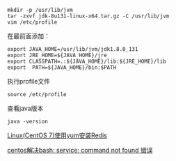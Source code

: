 ```shell
mkdir -p /usr/lib/jvm
tar -zxvf jdk-8u131-linux-x64.tar.gz -C /usr/lib/jvm
vim /etc/profile

```

在最前面添加：

```
export JAVA_HOME=/usr/lib/jvm/jdk1.8.0_131  
export JRE_HOME=${JAVA_HOME}/jre  
export CLASSPATH=.:${JAVA_HOME}/lib:${JRE_HOME}/lib  
export  PATH=${JAVA_HOME}/bin:$PATH
```
执行profile文件
```
source /etc/profile
```
查看java版本
```
java -version
```

[Linux(CentOS 7)使用yum安装Redis](<https://jingyan.baidu.com/article/020278114119b71bcc9ce5bf.html>)

[centos解决bash: service: command not found 错误](<https://blog.csdn.net/qq_14847537/article/details/78400333>)

